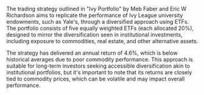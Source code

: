 The trading strategy outlined in "Ivy Portfolio" by Meb Faber and Eric W Richardson aims to replicate the performance of Ivy League university endowments, such as Yale's, through a diversified approach using ETFs. The portfolio consists of five equally weighted ETFs (each allocated 20%), designed to mirror the diversification seen in institutional investments, including exposure to commodities, real estate, and other alternative assets. 

The strategy has delivered an annual return of 4.6%, which is below historical averages due to poor commodity performance. This approach is suitable for long-term investors seeking accessible diversification akin to institutional portfolios, but it's important to note that its returns are closely tied to commodity prices, which can be volatile and may impact overall performance.
